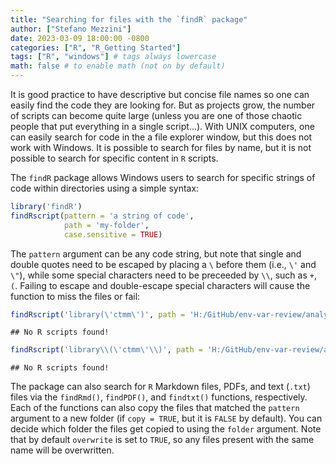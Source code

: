 ```yaml
---
title: "Searching for files with the `findR` package"
author: ["Stefano Mezzini"]
date: 2023-03-09 18:00:00 -0800
categories: ["R", "R_Getting Started"]
tags: ["R", "windows"] # tags always lowercase
math: false # to enable math (not on by default)
---
```


<!-- https://chirpy.cotes.page/posts/write-a-new-post/ -->



It is good practice to have descriptive but concise file names so one can easily find the code they are looking for. But as projects grow, the number of scripts can become quite large (unless you are one of those chaotic people that put everything in a single script...). With UNIX computers, one can easily search for code in the a file explorer window, but this does not work with Windows. It is possible to search for files by name, but it is not possible to search for specific content in `R` scripts.

The `findR` package allows Windows users to search for specific strings of code within directories using a simple syntax:


``` r
library('findR')
findRscript(pattern = 'a string of code',
            path = 'my-folder',
            case.sensitive = TRUE)
```



The `pattern` argument can be any code string, but note that single and double quotes need to be escaped by placing a `\` before them (i.e., `\'` and `\"`), while some special characters need to be preceeded by `\\`, such as `+`, `(`. Failing to escape and double-escape special characters will cause the function to miss the files or fail:


``` r
findRscript('library(\'ctmm\')', path = 'H:/GitHub/env-var-review/analysis')
```

```
## No R scripts found!
```

``` r
findRscript('library\\(\'ctmm\'\\)', path = 'H:/GitHub/env-var-review/analysis')
```

```
## No R scripts found!
```

The package can also search for `R` Markdown files, PDFs, and text (`.txt`) files via the `findRmd()`, `findPDF()`, and `findtxt()` functions, respectively. Each of the functions can also copy the files that matched the `pattern` argument to a new folder (if `copy = TRUE`, but it is `FALSE` by default). You can decide which folder the files get copied to using the `folder` argument. Note that by default `overwrite` is set to `TRUE`, so any files present with the same name will be overwritten.
